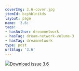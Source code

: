 ```yaml
---
coverImg: 3.6-cover.jpg
itemId: bcphblnikds
layout: page
name: '3.6: '
tags:
- hasAuthor: dreamnetwork
- hasTag: dream-network-volume-3
- hasTag: dreamnetwork
type: post
urlSlug: '3.6'
---
```

<img class="card-journal-img" src="../images/3.6-rect.jpg"/><a href="../files/pdfs/Volume_3/3.6-The-Dream-Network_Volume-3_No-6.pdf" download="">Download issue 3.6</a>